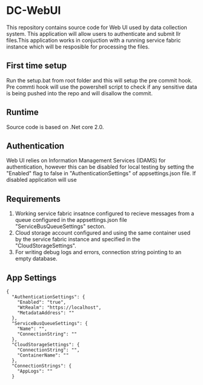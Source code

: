 # DC-WebUI

This repository contains source code for Web UI used by data collection system. This application will allow users to authenticate and submit Ilr files.This application works in conjuction with a running service fabric instance which will be resposible for processing the files.

## First time setup
Run the setup.bat from root folder and this will setup the pre commit hook. Pre commti hook will use the powershell script to check if any sensitive data is being pushed into the repo and will disallow the commit.

## Runtime
Source code is based on .Net core 2.0.

## Authentication
Web UI relies on Information Management Services (IDAMS) for authentication, however this can be disabled for local testing by setting the "Enabled" flag to false in "AuthenticationSettings" of appsettings.json file. If disabled application will use 

## Requirements
1. Working service fabric insatnce configured to recieve messages from a queue configured in the appsettings.json file "ServiceBusQueueSettings" secton.
2. Cloud storage account configured and using the same container used by the service fabric instance and specified in the "CloudStorageSettings".
3. For writing debug logs and errors, connection string pointing to an empty database.


## App Settings
```
{
  "AuthenticationSettings": {
    "Enabled": "true",
    "WtRealm": "https://localhost",
    "MetadataAddress": ""
  },
  "ServiceBusQueueSettings": {
    "Name": "",
    "ConnectionString": ""
  },
  "CloudStorageSettings": {
    "ConnectionString": "",
    "ContainerName": ""
  },
  "ConnectionStrings": {
    "AppLogs": ""
  }
```

